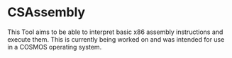 ﻿# CSAssembly
This Tool aims to be able to interpret basic x86 assembly instructions and execute them. This is currently being worked on and was intended for use in a COSMOS operating system.
